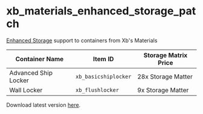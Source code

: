 # xb_materials_enhanced_storage_patch
[Enhanced Storage](https://community.playstarbound.com/resources/enhanced-storage.2450/) support to containers from Xb's Materials

Container Name | Item ID | Storage Matrix Price
--- | --- | ---
Advanced Ship Locker | `xb_basicshiplocker` | 28x Storage Matter
Wall Locker | `xb_flushlocker` | 9x Storage Matter

Download latest version [here](https://github.com/Grabsky/xb_materials_enhanced_storage_patch/releases/latest).